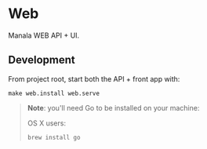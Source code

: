 # Web

Manala WEB API + UI.

## Development

From project root, start both the API + front app with:

```shell
make web.install web.serve
```

> **Note**: you'll need Go to be installed on your machine:
>
> OS X users:
>
> ```shell
> brew install go
> ```
